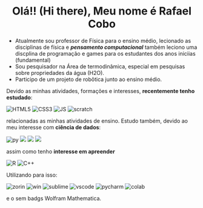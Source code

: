 <h1 align="center">Olá!! (Hi there), Meu nome é Rafael Cobo</h1>

- Atualmente sou professor de Física para o ensino médio, lecionado as disciplinas de física e ***pensamento computacional***
  também leciono uma discplina de programação e games para os estudantes dos anos iniciias (fundamental)
- Sou pesquisador na Área de termodinâmica, especial  em pesquisas  sobre propriedades da água (H2O).
- Participo de um projeto de robôtica junto ao ensino médio.

Devido as minhas atividades, formações e interesses, **recentemente tenho estudado**:

![HTML5](https://img.shields.io/badge/html5-%23E34F26.svg?style=for-the-badge&logo=html5&logoColor=white)
![CSS3](https://img.shields.io/badge/css3-%231572B6.svg?style=for-the-badge&logo=css3&logoColor=white)
![JS](https://img.shields.io/badge/JavaScript-323330?style=for-the-badge&logo=javascript&logoColor=F7DF1E)
![scratch](https://img.shields.io/badge/Scratch-4D97FF?style=for-the-badge&logo=Scratch&logoColor=white)


relacionadas as minhas atividades de ensino. Estudo também, devido ao meu interesse com **ciência de dados**:

![py](https://img.shields.io/badge/Python-FFD43B?style=for-the-badge&logo=python&logoColor=blue)
![](https://img.shields.io/badge/scikit_learn-F7931E?style=for-the-badge&logo=scikit-learn&logoColor=white)
![](https://img.shields.io/badge/Pandas-2C2D72?style=for-the-badge&logo=pandas&logoColor=white)
![](https://img.shields.io/badge/Numpy-777BB4?style=for-the-badge&logo=numpy&logoColor=white)

assim como tenho **interesse em apreender**

![R](https://img.shields.io/badge/R-276DC3?style=for-the-badge&logo=r&logoColor=white)
![C++](https://img.shields.io/badge/c++-%2300599C.svg?style=for-the-badge&logo=c%2B%2B&logoColor=white)

Utilizando para isso:

![zorin](https://img.shields.io/badge/Zorin%20OS-0CC1F3?style=for-the-badge&logo=zorin&logoColor=white)
![win](https://img.shields.io/badge/Windows-0078D6?style=for-the-badge&logo=windows&logoColor=white)
![sublime](https://img.shields.io/badge/sublime_text-%23575757.svg?&style=for-the-badge&logo=sublime-text&logoColor=important)
![vscode](https://img.shields.io/badge/Visual_Studio_Code-0078D4?style=for-the-badge&logo=visual%20studio%20code&logoColor=white)
![pycharm](https://img.shields.io/badge/PyCharm-000000.svg?&style=for-the-badge&logo=PyCharm&logoColor=white)
![colab](https://img.shields.io/badge/Colab-F9AB00?style=for-the-badge&logo=googlecolab&color=525252)

e o sem badgs Wolfram Mathematica.

<!--
**rfcob/rfcob** is a ✨ _special_ ✨ repository because its `README.md` (this file) appears on your GitHub profile.

Here are some ideas to get you started:

- 🔭 I’m currently working on ...
- 🌱 I’m currently learning ...
- 👯 I’m looking to collaborate on ...
- 🤔 I’m looking for help with ...
- 💬 Ask me about ...
- 📫 How to reach me: ...
- 😄 Pronouns: ...
- ⚡ Fun fact: ...
-->
